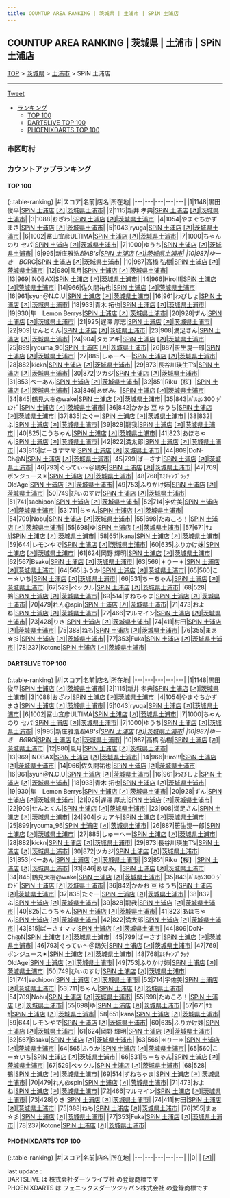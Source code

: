 ```yaml
---
title: COUNTUP AREA RANKING | 茨城県 | 土浦市 | SPiN 土浦店
---
```

## COUNTUP AREA RANKING | 茨城県 | 土浦市 | SPiN 土浦店

[TOP](/darts/rank/) > [茨城県](/darts/rank/茨城県/) > [土浦市](/darts/rank/茨城県/土浦市/) > SPiN 土浦店

___

<a href="https://twitter.com/share?ref_src=twsrc%5Etfw" data-text="COUNTUP AREA RANKING | 茨城県土浦市SPiN 土浦店" class="twitter-share-button" data-hashtags="DARTSLIVE,PHOENIXDARTS,darts,ダーツ" data-show-count="false">Tweet</a>

* [ランキング](#カウントアップランキング)
    * [TOP 100](#top-100)
    * [DARTSLIVE TOP 100](#dartslive-top-100)
    * [PHOENIXDARTS TOP 100](#phoenixdarts-top-100)

### 市区町村

<ul>

</ul>

### カウントアップランキング

#### TOP 100



{:.table-ranking}
|#|スコア|名前|店名|所在地|
|---|---|---|---|---|
|1|1148|<span class="rank-name-dl">黒田 俊平</span>|<a href="/darts/rank/shops/e3882be09e0e01fb0d9b047a20a7ba1e.html">SPiN 土浦店</a> <a href="https://search.dartslive.com/jp/shop/e3882be09e0e01fb0d9b047a20a7ba1e">[↗]</a>|<a href="/darts/rank/茨城県/土浦市">茨城県土浦市</a>|
|2|1115|<span class="rank-name-dl">新井 孝典</span>|<a href="/darts/rank/shops/e3882be09e0e01fb0d9b047a20a7ba1e.html">SPiN 土浦店</a> <a href="https://search.dartslive.com/jp/shop/e3882be09e0e01fb0d9b047a20a7ba1e">[↗]</a>|<a href="/darts/rank/茨城県/土浦市">茨城県土浦市</a>|
|3|1088|<span class="rank-name-dl">おざわ</span>|<a href="/darts/rank/shops/e3882be09e0e01fb0d9b047a20a7ba1e.html">SPiN 土浦店</a> <a href="https://search.dartslive.com/jp/shop/e3882be09e0e01fb0d9b047a20a7ba1e">[↗]</a>|<a href="/darts/rank/茨城県/土浦市">茨城県土浦市</a>|
|4|1054|<span class="rank-name-dl">やまぐちかずまさ</span>|<a href="/darts/rank/shops/e3882be09e0e01fb0d9b047a20a7ba1e.html">SPiN 土浦店</a> <a href="https://search.dartslive.com/jp/shop/e3882be09e0e01fb0d9b047a20a7ba1e">[↗]</a>|<a href="/darts/rank/茨城県/土浦市">茨城県土浦市</a>|
|5|1043|<span class="rank-name-dl">ryuga</span>|<a href="/darts/rank/shops/e3882be09e0e01fb0d9b047a20a7ba1e.html">SPiN 土浦店</a> <a href="https://search.dartslive.com/jp/shop/e3882be09e0e01fb0d9b047a20a7ba1e">[↗]</a>|<a href="/darts/rank/茨城県/土浦市">茨城県土浦市</a>|
|6|1002|<span class="rank-name-dl">冨山宜彦ULTIMA</span>|<a href="/darts/rank/shops/e3882be09e0e01fb0d9b047a20a7ba1e.html">SPiN 土浦店</a> <a href="https://search.dartslive.com/jp/shop/e3882be09e0e01fb0d9b047a20a7ba1e">[↗]</a>|<a href="/darts/rank/茨城県/土浦市">茨城県土浦市</a>|
|7|1000|<span class="rank-name-dl">ちゃんのり セパ</span>|<a href="/darts/rank/shops/e3882be09e0e01fb0d9b047a20a7ba1e.html">SPiN 土浦店</a> <a href="https://search.dartslive.com/jp/shop/e3882be09e0e01fb0d9b047a20a7ba1e">[↗]</a>|<a href="/darts/rank/茨城県/土浦市">茨城県土浦市</a>|
|7|1000|<span class="rank-name-dl">ゆうち</span>|<a href="/darts/rank/shops/e3882be09e0e01fb0d9b047a20a7ba1e.html">SPiN 土浦店</a> <a href="https://search.dartslive.com/jp/shop/e3882be09e0e01fb0d9b047a20a7ba1e">[↗]</a>|<a href="/darts/rank/茨城県/土浦市">茨城県土浦市</a>|
|9|995|<span class="rank-name-dl">新庄雅浩*超AB&#x27;s</span>|<a href="/darts/rank/shops/e3882be09e0e01fb0d9b047a20a7ba1e.html">SPiN 土浦店</a> <a href="https://search.dartslive.com/jp/shop/e3882be09e0e01fb0d9b047a20a7ba1e">[↗]</a>|<a href="/darts/rank/茨城県/土浦市">茨城県土浦市</a>|
|10|987|<span class="rank-name-dl">ゆーき　BG*RG</span>|<a href="/darts/rank/shops/e3882be09e0e01fb0d9b047a20a7ba1e.html">SPiN 土浦店</a> <a href="https://search.dartslive.com/jp/shop/e3882be09e0e01fb0d9b047a20a7ba1e">[↗]</a>|<a href="/darts/rank/茨城県/土浦市">茨城県土浦市</a>|
|10|987|<span class="rank-name-dl">高橋 弘樹</span>|<a href="/darts/rank/shops/e3882be09e0e01fb0d9b047a20a7ba1e.html">SPiN 土浦店</a> <a href="https://search.dartslive.com/jp/shop/e3882be09e0e01fb0d9b047a20a7ba1e">[↗]</a>|<a href="/darts/rank/茨城県/土浦市">茨城県土浦市</a>|
|12|980|<span class="rank-name-dl">風月</span>|<a href="/darts/rank/shops/e3882be09e0e01fb0d9b047a20a7ba1e.html">SPiN 土浦店</a> <a href="https://search.dartslive.com/jp/shop/e3882be09e0e01fb0d9b047a20a7ba1e">[↗]</a>|<a href="/darts/rank/茨城県/土浦市">茨城県土浦市</a>|
|13|969|<span class="rank-name-dl">INOBAX</span>|<a href="/darts/rank/shops/e3882be09e0e01fb0d9b047a20a7ba1e.html">SPiN 土浦店</a> <a href="https://search.dartslive.com/jp/shop/e3882be09e0e01fb0d9b047a20a7ba1e">[↗]</a>|<a href="/darts/rank/茨城県/土浦市">茨城県土浦市</a>|
|14|966|<span class="rank-name-dl">Hiro!!!</span>|<a href="/darts/rank/shops/e3882be09e0e01fb0d9b047a20a7ba1e.html">SPiN 土浦店</a> <a href="https://search.dartslive.com/jp/shop/e3882be09e0e01fb0d9b047a20a7ba1e">[↗]</a>|<a href="/darts/rank/茨城県/土浦市">茨城県土浦市</a>|
|14|966|<span class="rank-name-dl">佐久間祐也</span>|<a href="/darts/rank/shops/e3882be09e0e01fb0d9b047a20a7ba1e.html">SPiN 土浦店</a> <a href="https://search.dartslive.com/jp/shop/e3882be09e0e01fb0d9b047a20a7ba1e">[↗]</a>|<a href="/darts/rank/茨城県/土浦市">茨城県土浦市</a>|
|16|961|<span class="rank-name-dl">syun＠N.C.U</span>|<a href="/darts/rank/shops/e3882be09e0e01fb0d9b047a20a7ba1e.html">SPiN 土浦店</a> <a href="https://search.dartslive.com/jp/shop/e3882be09e0e01fb0d9b047a20a7ba1e">[↗]</a>|<a href="/darts/rank/茨城県/土浦市">茨城県土浦市</a>|
|16|961|<span class="rank-name-dl">わびしょ</span>|<a href="/darts/rank/shops/e3882be09e0e01fb0d9b047a20a7ba1e.html">SPiN 土浦店</a> <a href="https://search.dartslive.com/jp/shop/e3882be09e0e01fb0d9b047a20a7ba1e">[↗]</a>|<a href="/darts/rank/茨城県/土浦市">茨城県土浦市</a>|
|18|933|<span class="rank-name-dl">青木 拓也</span>|<a href="/darts/rank/shops/e3882be09e0e01fb0d9b047a20a7ba1e.html">SPiN 土浦店</a> <a href="https://search.dartslive.com/jp/shop/e3882be09e0e01fb0d9b047a20a7ba1e">[↗]</a>|<a href="/darts/rank/茨城県/土浦市">茨城県土浦市</a>|
|19|930|<span class="rank-name-dl">隼　Lemon Berrys</span>|<a href="/darts/rank/shops/e3882be09e0e01fb0d9b047a20a7ba1e.html">SPiN 土浦店</a> <a href="https://search.dartslive.com/jp/shop/e3882be09e0e01fb0d9b047a20a7ba1e">[↗]</a>|<a href="/darts/rank/茨城県/土浦市">茨城県土浦市</a>|
|20|928|<span class="rank-name-dl">ずん</span>|<a href="/darts/rank/shops/e3882be09e0e01fb0d9b047a20a7ba1e.html">SPiN 土浦店</a> <a href="https://search.dartslive.com/jp/shop/e3882be09e0e01fb0d9b047a20a7ba1e">[↗]</a>|<a href="/darts/rank/茨城県/土浦市">茨城県土浦市</a>|
|21|925|<span class="rank-name-dl">遅澤 厚志</span>|<a href="/darts/rank/shops/e3882be09e0e01fb0d9b047a20a7ba1e.html">SPiN 土浦店</a> <a href="https://search.dartslive.com/jp/shop/e3882be09e0e01fb0d9b047a20a7ba1e">[↗]</a>|<a href="/darts/rank/茨城県/土浦市">茨城県土浦市</a>|
|22|909|<span class="rank-name-dl">せんとくん</span>|<a href="/darts/rank/shops/e3882be09e0e01fb0d9b047a20a7ba1e.html">SPiN 土浦店</a> <a href="https://search.dartslive.com/jp/shop/e3882be09e0e01fb0d9b047a20a7ba1e">[↗]</a>|<a href="/darts/rank/茨城県/土浦市">茨城県土浦市</a>|
|23|908|<span class="rank-name-dl">満足さん</span>|<a href="/darts/rank/shops/e3882be09e0e01fb0d9b047a20a7ba1e.html">SPiN 土浦店</a> <a href="https://search.dartslive.com/jp/shop/e3882be09e0e01fb0d9b047a20a7ba1e">[↗]</a>|<a href="/darts/rank/茨城県/土浦市">茨城県土浦市</a>|
|24|904|<span class="rank-name-dl">タカアキ</span>|<a href="/darts/rank/shops/e3882be09e0e01fb0d9b047a20a7ba1e.html">SPiN 土浦店</a> <a href="https://search.dartslive.com/jp/shop/e3882be09e0e01fb0d9b047a20a7ba1e">[↗]</a>|<a href="/darts/rank/茨城県/土浦市">茨城県土浦市</a>|
|25|899|<span class="rank-name-dl">ryouma_96</span>|<a href="/darts/rank/shops/e3882be09e0e01fb0d9b047a20a7ba1e.html">SPiN 土浦店</a> <a href="https://search.dartslive.com/jp/shop/e3882be09e0e01fb0d9b047a20a7ba1e">[↗]</a>|<a href="/darts/rank/茨城県/土浦市">茨城県土浦市</a>|
|26|887|<span class="rank-name-dl">笹生滉一郎</span>|<a href="/darts/rank/shops/e3882be09e0e01fb0d9b047a20a7ba1e.html">SPiN 土浦店</a> <a href="https://search.dartslive.com/jp/shop/e3882be09e0e01fb0d9b047a20a7ba1e">[↗]</a>|<a href="/darts/rank/茨城県/土浦市">茨城県土浦市</a>|
|27|885|<span class="rank-name-dl">しゅーへー</span>|<a href="/darts/rank/shops/e3882be09e0e01fb0d9b047a20a7ba1e.html">SPiN 土浦店</a> <a href="https://search.dartslive.com/jp/shop/e3882be09e0e01fb0d9b047a20a7ba1e">[↗]</a>|<a href="/darts/rank/茨城県/土浦市">茨城県土浦市</a>|
|28|882|<span class="rank-name-dl">kickn</span>|<a href="/darts/rank/shops/e3882be09e0e01fb0d9b047a20a7ba1e.html">SPiN 土浦店</a> <a href="https://search.dartslive.com/jp/shop/e3882be09e0e01fb0d9b047a20a7ba1e">[↗]</a>|<a href="/darts/rank/茨城県/土浦市">茨城県土浦市</a>|
|29|873|<span class="rank-name-dl">長谷川瑛生T’s</span>|<a href="/darts/rank/shops/e3882be09e0e01fb0d9b047a20a7ba1e.html">SPiN 土浦店</a> <a href="https://search.dartslive.com/jp/shop/e3882be09e0e01fb0d9b047a20a7ba1e">[↗]</a>|<a href="/darts/rank/茨城県/土浦市">茨城県土浦市</a>|
|30|872|<span class="rank-name-dl">ツカジ</span>|<a href="/darts/rank/shops/e3882be09e0e01fb0d9b047a20a7ba1e.html">SPiN 土浦店</a> <a href="https://search.dartslive.com/jp/shop/e3882be09e0e01fb0d9b047a20a7ba1e">[↗]</a>|<a href="/darts/rank/茨城県/土浦市">茨城県土浦市</a>|
|31|853|<span class="rank-name-dl">べーあん</span>|<a href="/darts/rank/shops/e3882be09e0e01fb0d9b047a20a7ba1e.html">SPiN 土浦店</a> <a href="https://search.dartslive.com/jp/shop/e3882be09e0e01fb0d9b047a20a7ba1e">[↗]</a>|<a href="/darts/rank/茨城県/土浦市">茨城県土浦市</a>|
|32|851|<span class="rank-name-dl">Riku【桜】</span>|<a href="/darts/rank/shops/e3882be09e0e01fb0d9b047a20a7ba1e.html">SPiN 土浦店</a> <a href="https://search.dartslive.com/jp/shop/e3882be09e0e01fb0d9b047a20a7ba1e">[↗]</a>|<a href="/darts/rank/茨城県/土浦市">茨城県土浦市</a>|
|33|846|<span class="rank-name-dl">あぜみ。</span>|<a href="/darts/rank/shops/e3882be09e0e01fb0d9b047a20a7ba1e.html">SPiN 土浦店</a> <a href="https://search.dartslive.com/jp/shop/e3882be09e0e01fb0d9b047a20a7ba1e">[↗]</a>|<a href="/darts/rank/茨城県/土浦市">茨城県土浦市</a>|
|34|845|<span class="rank-name-dl">鶴見大樹@wake</span>|<a href="/darts/rank/shops/e3882be09e0e01fb0d9b047a20a7ba1e.html">SPiN 土浦店</a> <a href="https://search.dartslive.com/jp/shop/e3882be09e0e01fb0d9b047a20a7ba1e">[↗]</a>|<a href="/darts/rank/茨城県/土浦市">茨城県土浦市</a>|
|35|843|<span class="rank-name-dl">ﾊﾞﾙｶﾝ300 ｼﾞｴﾝﾄﾞ</span>|<a href="/darts/rank/shops/e3882be09e0e01fb0d9b047a20a7ba1e.html">SPiN 土浦店</a> <a href="https://search.dartslive.com/jp/shop/e3882be09e0e01fb0d9b047a20a7ba1e">[↗]</a>|<a href="/darts/rank/茨城県/土浦市">茨城県土浦市</a>|
|36|842|<span class="rank-name-dl">かかお 豆 ゆうち</span>|<a href="/darts/rank/shops/e3882be09e0e01fb0d9b047a20a7ba1e.html">SPiN 土浦店</a> <a href="https://search.dartslive.com/jp/shop/e3882be09e0e01fb0d9b047a20a7ba1e">[↗]</a>|<a href="/darts/rank/茨城県/土浦市">茨城県土浦市</a>|
|37|835|<span class="rank-name-dl">たぐー</span>|<a href="/darts/rank/shops/e3882be09e0e01fb0d9b047a20a7ba1e.html">SPiN 土浦店</a> <a href="https://search.dartslive.com/jp/shop/e3882be09e0e01fb0d9b047a20a7ba1e">[↗]</a>|<a href="/darts/rank/茨城県/土浦市">茨城県土浦市</a>|
|38|832|<span class="rank-name-dl">ふ</span>|<a href="/darts/rank/shops/e3882be09e0e01fb0d9b047a20a7ba1e.html">SPiN 土浦店</a> <a href="https://search.dartslive.com/jp/shop/e3882be09e0e01fb0d9b047a20a7ba1e">[↗]</a>|<a href="/darts/rank/茨城県/土浦市">茨城県土浦市</a>|
|39|828|<span class="rank-name-dl">龍我</span>|<a href="/darts/rank/shops/e3882be09e0e01fb0d9b047a20a7ba1e.html">SPiN 土浦店</a> <a href="https://search.dartslive.com/jp/shop/e3882be09e0e01fb0d9b047a20a7ba1e">[↗]</a>|<a href="/darts/rank/茨城県/土浦市">茨城県土浦市</a>|
|40|825|<span class="rank-name-dl">こうちゃん</span>|<a href="/darts/rank/shops/e3882be09e0e01fb0d9b047a20a7ba1e.html">SPiN 土浦店</a> <a href="https://search.dartslive.com/jp/shop/e3882be09e0e01fb0d9b047a20a7ba1e">[↗]</a>|<a href="/darts/rank/茨城県/土浦市">茨城県土浦市</a>|
|41|823|<span class="rank-name-dl">あほちゃん</span>|<a href="/darts/rank/shops/e3882be09e0e01fb0d9b047a20a7ba1e.html">SPiN 土浦店</a> <a href="https://search.dartslive.com/jp/shop/e3882be09e0e01fb0d9b047a20a7ba1e">[↗]</a>|<a href="/darts/rank/茨城県/土浦市">茨城県土浦市</a>|
|42|822|<span class="rank-name-dl">満太郎</span>|<a href="/darts/rank/shops/e3882be09e0e01fb0d9b047a20a7ba1e.html">SPiN 土浦店</a> <a href="https://search.dartslive.com/jp/shop/e3882be09e0e01fb0d9b047a20a7ba1e">[↗]</a>|<a href="/darts/rank/茨城県/土浦市">茨城県土浦市</a>|
|43|815|<span class="rank-name-dl">ばーさすママ</span>|<a href="/darts/rank/shops/e3882be09e0e01fb0d9b047a20a7ba1e.html">SPiN 土浦店</a> <a href="https://search.dartslive.com/jp/shop/e3882be09e0e01fb0d9b047a20a7ba1e">[↗]</a>|<a href="/darts/rank/茨城県/土浦市">茨城県土浦市</a>|
|44|809|<span class="rank-name-dl">DoN-Ch@N</span>|<a href="/darts/rank/shops/e3882be09e0e01fb0d9b047a20a7ba1e.html">SPiN 土浦店</a> <a href="https://search.dartslive.com/jp/shop/e3882be09e0e01fb0d9b047a20a7ba1e">[↗]</a>|<a href="/darts/rank/茨城県/土浦市">茨城県土浦市</a>|
|45|799|<span class="rank-name-dl">ばーさす</span>|<a href="/darts/rank/shops/e3882be09e0e01fb0d9b047a20a7ba1e.html">SPiN 土浦店</a> <a href="https://search.dartslive.com/jp/shop/e3882be09e0e01fb0d9b047a20a7ba1e">[↗]</a>|<a href="/darts/rank/茨城県/土浦市">茨城県土浦市</a>|
|46|793|<span class="rank-name-dl">ぐってぃ～＠鴎矢</span>|<a href="/darts/rank/shops/e3882be09e0e01fb0d9b047a20a7ba1e.html">SPiN 土浦店</a> <a href="https://search.dartslive.com/jp/shop/e3882be09e0e01fb0d9b047a20a7ba1e">[↗]</a>|<a href="/darts/rank/茨城県/土浦市">茨城県土浦市</a>|
|47|769|<span class="rank-name-dl">ポンジュース✴︎</span>|<a href="/darts/rank/shops/e3882be09e0e01fb0d9b047a20a7ba1e.html">SPiN 土浦店</a> <a href="https://search.dartslive.com/jp/shop/e3882be09e0e01fb0d9b047a20a7ba1e">[↗]</a>|<a href="/darts/rank/茨城県/土浦市">茨城県土浦市</a>|
|48|768|<span class="rank-name-dl">ｴﾐﾁｬﾝﾌﾞﾗｯｸOldAge</span>|<a href="/darts/rank/shops/e3882be09e0e01fb0d9b047a20a7ba1e.html">SPiN 土浦店</a> <a href="https://search.dartslive.com/jp/shop/e3882be09e0e01fb0d9b047a20a7ba1e">[↗]</a>|<a href="/darts/rank/茨城県/土浦市">茨城県土浦市</a>|
|49|753|<span class="rank-name-dl">ふりかけ姉</span>|<a href="/darts/rank/shops/e3882be09e0e01fb0d9b047a20a7ba1e.html">SPiN 土浦店</a> <a href="https://search.dartslive.com/jp/shop/e3882be09e0e01fb0d9b047a20a7ba1e">[↗]</a>|<a href="/darts/rank/茨城県/土浦市">茨城県土浦市</a>|
|50|749|<span class="rank-name-dl">ぴぃのすけ</span>|<a href="/darts/rank/shops/e3882be09e0e01fb0d9b047a20a7ba1e.html">SPiN 土浦店</a> <a href="https://search.dartslive.com/jp/shop/e3882be09e0e01fb0d9b047a20a7ba1e">[↗]</a>|<a href="/darts/rank/茨城県/土浦市">茨城県土浦市</a>|
|51|741|<span class="rank-name-dl">sachipon</span>|<a href="/darts/rank/shops/e3882be09e0e01fb0d9b047a20a7ba1e.html">SPiN 土浦店</a> <a href="https://search.dartslive.com/jp/shop/e3882be09e0e01fb0d9b047a20a7ba1e">[↗]</a>|<a href="/darts/rank/茨城県/土浦市">茨城県土浦市</a>|
|52|714|<span class="rank-name-dl">宇佐美</span>|<a href="/darts/rank/shops/e3882be09e0e01fb0d9b047a20a7ba1e.html">SPiN 土浦店</a> <a href="https://search.dartslive.com/jp/shop/e3882be09e0e01fb0d9b047a20a7ba1e">[↗]</a>|<a href="/darts/rank/茨城県/土浦市">茨城県土浦市</a>|
|53|711|<span class="rank-name-dl">ちゃん</span>|<a href="/darts/rank/shops/e3882be09e0e01fb0d9b047a20a7ba1e.html">SPiN 土浦店</a> <a href="https://search.dartslive.com/jp/shop/e3882be09e0e01fb0d9b047a20a7ba1e">[↗]</a>|<a href="/darts/rank/茨城県/土浦市">茨城県土浦市</a>|
|54|709|<span class="rank-name-dl">Nobu</span>|<a href="/darts/rank/shops/e3882be09e0e01fb0d9b047a20a7ba1e.html">SPiN 土浦店</a> <a href="https://search.dartslive.com/jp/shop/e3882be09e0e01fb0d9b047a20a7ba1e">[↗]</a>|<a href="/darts/rank/茨城県/土浦市">茨城県土浦市</a>|
|55|698|<span class="rank-name-dl">たぬころ！</span>|<a href="/darts/rank/shops/e3882be09e0e01fb0d9b047a20a7ba1e.html">SPiN 土浦店</a> <a href="https://search.dartslive.com/jp/shop/e3882be09e0e01fb0d9b047a20a7ba1e">[↗]</a>|<a href="/darts/rank/茨城県/土浦市">茨城県土浦市</a>|
|55|698|<span class="rank-name-dl">ゆ</span>|<a href="/darts/rank/shops/e3882be09e0e01fb0d9b047a20a7ba1e.html">SPiN 土浦店</a> <a href="https://search.dartslive.com/jp/shop/e3882be09e0e01fb0d9b047a20a7ba1e">[↗]</a>|<a href="/darts/rank/茨城県/土浦市">茨城県土浦市</a>|
|57|671|<span class="rank-name-dl">ｻﾕｶ</span>|<a href="/darts/rank/shops/e3882be09e0e01fb0d9b047a20a7ba1e.html">SPiN 土浦店</a> <a href="https://search.dartslive.com/jp/shop/e3882be09e0e01fb0d9b047a20a7ba1e">[↗]</a>|<a href="/darts/rank/茨城県/土浦市">茨城県土浦市</a>|
|58|651|<span class="rank-name-dl">kana</span>|<a href="/darts/rank/shops/e3882be09e0e01fb0d9b047a20a7ba1e.html">SPiN 土浦店</a> <a href="https://search.dartslive.com/jp/shop/e3882be09e0e01fb0d9b047a20a7ba1e">[↗]</a>|<a href="/darts/rank/茨城県/土浦市">茨城県土浦市</a>|
|59|644|<span class="rank-name-dl">レモンやで</span>|<a href="/darts/rank/shops/e3882be09e0e01fb0d9b047a20a7ba1e.html">SPiN 土浦店</a> <a href="https://search.dartslive.com/jp/shop/e3882be09e0e01fb0d9b047a20a7ba1e">[↗]</a>|<a href="/darts/rank/茨城県/土浦市">茨城県土浦市</a>|
|60|635|<span class="rank-name-dl">ふりかけ妹</span>|<a href="/darts/rank/shops/e3882be09e0e01fb0d9b047a20a7ba1e.html">SPiN 土浦店</a> <a href="https://search.dartslive.com/jp/shop/e3882be09e0e01fb0d9b047a20a7ba1e">[↗]</a>|<a href="/darts/rank/茨城県/土浦市">茨城県土浦市</a>|
|61|624|<span class="rank-name-dl">岡野 輝明</span>|<a href="/darts/rank/shops/e3882be09e0e01fb0d9b047a20a7ba1e.html">SPiN 土浦店</a> <a href="https://search.dartslive.com/jp/shop/e3882be09e0e01fb0d9b047a20a7ba1e">[↗]</a>|<a href="/darts/rank/茨城県/土浦市">茨城県土浦市</a>|
|62|567|<span class="rank-name-dl">Bsaku</span>|<a href="/darts/rank/shops/e3882be09e0e01fb0d9b047a20a7ba1e.html">SPiN 土浦店</a> <a href="https://search.dartslive.com/jp/shop/e3882be09e0e01fb0d9b047a20a7ba1e">[↗]</a>|<a href="/darts/rank/茨城県/土浦市">茨城県土浦市</a>|
|63|566|<span class="rank-name-dl">＊りー＊</span>|<a href="/darts/rank/shops/e3882be09e0e01fb0d9b047a20a7ba1e.html">SPiN 土浦店</a> <a href="https://search.dartslive.com/jp/shop/e3882be09e0e01fb0d9b047a20a7ba1e">[↗]</a>|<a href="/darts/rank/茨城県/土浦市">茨城県土浦市</a>|
|64|565|<span class="rank-name-dl">ふうか</span>|<a href="/darts/rank/shops/e3882be09e0e01fb0d9b047a20a7ba1e.html">SPiN 土浦店</a> <a href="https://search.dartslive.com/jp/shop/e3882be09e0e01fb0d9b047a20a7ba1e">[↗]</a>|<a href="/darts/rank/茨城県/土浦市">茨城県土浦市</a>|
|65|560|<span class="rank-name-dl">こー☆いち</span>|<a href="/darts/rank/shops/e3882be09e0e01fb0d9b047a20a7ba1e.html">SPiN 土浦店</a> <a href="https://search.dartslive.com/jp/shop/e3882be09e0e01fb0d9b047a20a7ba1e">[↗]</a>|<a href="/darts/rank/茨城県/土浦市">茨城県土浦市</a>|
|66|531|<span class="rank-name-dl">ちーちゃん</span>|<a href="/darts/rank/shops/e3882be09e0e01fb0d9b047a20a7ba1e.html">SPiN 土浦店</a> <a href="https://search.dartslive.com/jp/shop/e3882be09e0e01fb0d9b047a20a7ba1e">[↗]</a>|<a href="/darts/rank/茨城県/土浦市">茨城県土浦市</a>|
|67|529|<span class="rank-name-dl">ペックル</span>|<a href="/darts/rank/shops/e3882be09e0e01fb0d9b047a20a7ba1e.html">SPiN 土浦店</a> <a href="https://search.dartslive.com/jp/shop/e3882be09e0e01fb0d9b047a20a7ba1e">[↗]</a>|<a href="/darts/rank/茨城県/土浦市">茨城県土浦市</a>|
|68|528|<span class="rank-name-dl">鵺</span>|<a href="/darts/rank/shops/e3882be09e0e01fb0d9b047a20a7ba1e.html">SPiN 土浦店</a> <a href="https://search.dartslive.com/jp/shop/e3882be09e0e01fb0d9b047a20a7ba1e">[↗]</a>|<a href="/darts/rank/茨城県/土浦市">茨城県土浦市</a>|
|69|514|<span class="rank-name-dl">ずねちゃま</span>|<a href="/darts/rank/shops/e3882be09e0e01fb0d9b047a20a7ba1e.html">SPiN 土浦店</a> <a href="https://search.dartslive.com/jp/shop/e3882be09e0e01fb0d9b047a20a7ba1e">[↗]</a>|<a href="/darts/rank/茨城県/土浦市">茨城県土浦市</a>|
|70|479|<span class="rank-name-dl">れん@spin</span>|<a href="/darts/rank/shops/e3882be09e0e01fb0d9b047a20a7ba1e.html">SPiN 土浦店</a> <a href="https://search.dartslive.com/jp/shop/e3882be09e0e01fb0d9b047a20a7ba1e">[↗]</a>|<a href="/darts/rank/茨城県/土浦市">茨城県土浦市</a>|
|71|473|<span class="rank-name-dl">およね</span>|<a href="/darts/rank/shops/e3882be09e0e01fb0d9b047a20a7ba1e.html">SPiN 土浦店</a> <a href="https://search.dartslive.com/jp/shop/e3882be09e0e01fb0d9b047a20a7ba1e">[↗]</a>|<a href="/darts/rank/茨城県/土浦市">茨城県土浦市</a>|
|72|466|<span class="rank-name-dl">マルマイン</span>|<a href="/darts/rank/shops/e3882be09e0e01fb0d9b047a20a7ba1e.html">SPiN 土浦店</a> <a href="https://search.dartslive.com/jp/shop/e3882be09e0e01fb0d9b047a20a7ba1e">[↗]</a>|<a href="/darts/rank/茨城県/土浦市">茨城県土浦市</a>|
|73|428|<span class="rank-name-dl">りき</span>|<a href="/darts/rank/shops/e3882be09e0e01fb0d9b047a20a7ba1e.html">SPiN 土浦店</a> <a href="https://search.dartslive.com/jp/shop/e3882be09e0e01fb0d9b047a20a7ba1e">[↗]</a>|<a href="/darts/rank/茨城県/土浦市">茨城県土浦市</a>|
|74|411|<span class="rank-name-dl">村田</span>|<a href="/darts/rank/shops/e3882be09e0e01fb0d9b047a20a7ba1e.html">SPiN 土浦店</a> <a href="https://search.dartslive.com/jp/shop/e3882be09e0e01fb0d9b047a20a7ba1e">[↗]</a>|<a href="/darts/rank/茨城県/土浦市">茨城県土浦市</a>|
|75|388|<span class="rank-name-dl">ねも</span>|<a href="/darts/rank/shops/e3882be09e0e01fb0d9b047a20a7ba1e.html">SPiN 土浦店</a> <a href="https://search.dartslive.com/jp/shop/e3882be09e0e01fb0d9b047a20a7ba1e">[↗]</a>|<a href="/darts/rank/茨城県/土浦市">茨城県土浦市</a>|
|76|355|<span class="rank-name-dl">まぁ☆彡</span>|<a href="/darts/rank/shops/e3882be09e0e01fb0d9b047a20a7ba1e.html">SPiN 土浦店</a> <a href="https://search.dartslive.com/jp/shop/e3882be09e0e01fb0d9b047a20a7ba1e">[↗]</a>|<a href="/darts/rank/茨城県/土浦市">茨城県土浦市</a>|
|77|353|<span class="rank-name-dl">Fuka</span>|<a href="/darts/rank/shops/e3882be09e0e01fb0d9b047a20a7ba1e.html">SPiN 土浦店</a> <a href="https://search.dartslive.com/jp/shop/e3882be09e0e01fb0d9b047a20a7ba1e">[↗]</a>|<a href="/darts/rank/茨城県/土浦市">茨城県土浦市</a>|
|78|237|<span class="rank-name-dl">Kotone</span>|<a href="/darts/rank/shops/e3882be09e0e01fb0d9b047a20a7ba1e.html">SPiN 土浦店</a> <a href="https://search.dartslive.com/jp/shop/e3882be09e0e01fb0d9b047a20a7ba1e">[↗]</a>|<a href="/darts/rank/茨城県/土浦市">茨城県土浦市</a>|


#### DARTSLIVE TOP 100



{:.table-ranking}
|#|スコア|名前|店名|所在地|
|---|---|---|---|---|
|1|1148|<span class="rank-name-dl">黒田 俊平</span>|<a href="/darts/rank/shops/e3882be09e0e01fb0d9b047a20a7ba1e.html">SPiN 土浦店</a> <a href="https://search.dartslive.com/jp/shop/e3882be09e0e01fb0d9b047a20a7ba1e">[↗]</a>|<a href="/darts/rank/茨城県/土浦市">茨城県土浦市</a>|
|2|1115|<span class="rank-name-dl">新井 孝典</span>|<a href="/darts/rank/shops/e3882be09e0e01fb0d9b047a20a7ba1e.html">SPiN 土浦店</a> <a href="https://search.dartslive.com/jp/shop/e3882be09e0e01fb0d9b047a20a7ba1e">[↗]</a>|<a href="/darts/rank/茨城県/土浦市">茨城県土浦市</a>|
|3|1088|<span class="rank-name-dl">おざわ</span>|<a href="/darts/rank/shops/e3882be09e0e01fb0d9b047a20a7ba1e.html">SPiN 土浦店</a> <a href="https://search.dartslive.com/jp/shop/e3882be09e0e01fb0d9b047a20a7ba1e">[↗]</a>|<a href="/darts/rank/茨城県/土浦市">茨城県土浦市</a>|
|4|1054|<span class="rank-name-dl">やまぐちかずまさ</span>|<a href="/darts/rank/shops/e3882be09e0e01fb0d9b047a20a7ba1e.html">SPiN 土浦店</a> <a href="https://search.dartslive.com/jp/shop/e3882be09e0e01fb0d9b047a20a7ba1e">[↗]</a>|<a href="/darts/rank/茨城県/土浦市">茨城県土浦市</a>|
|5|1043|<span class="rank-name-dl">ryuga</span>|<a href="/darts/rank/shops/e3882be09e0e01fb0d9b047a20a7ba1e.html">SPiN 土浦店</a> <a href="https://search.dartslive.com/jp/shop/e3882be09e0e01fb0d9b047a20a7ba1e">[↗]</a>|<a href="/darts/rank/茨城県/土浦市">茨城県土浦市</a>|
|6|1002|<span class="rank-name-dl">冨山宜彦ULTIMA</span>|<a href="/darts/rank/shops/e3882be09e0e01fb0d9b047a20a7ba1e.html">SPiN 土浦店</a> <a href="https://search.dartslive.com/jp/shop/e3882be09e0e01fb0d9b047a20a7ba1e">[↗]</a>|<a href="/darts/rank/茨城県/土浦市">茨城県土浦市</a>|
|7|1000|<span class="rank-name-dl">ちゃんのり セパ</span>|<a href="/darts/rank/shops/e3882be09e0e01fb0d9b047a20a7ba1e.html">SPiN 土浦店</a> <a href="https://search.dartslive.com/jp/shop/e3882be09e0e01fb0d9b047a20a7ba1e">[↗]</a>|<a href="/darts/rank/茨城県/土浦市">茨城県土浦市</a>|
|7|1000|<span class="rank-name-dl">ゆうち</span>|<a href="/darts/rank/shops/e3882be09e0e01fb0d9b047a20a7ba1e.html">SPiN 土浦店</a> <a href="https://search.dartslive.com/jp/shop/e3882be09e0e01fb0d9b047a20a7ba1e">[↗]</a>|<a href="/darts/rank/茨城県/土浦市">茨城県土浦市</a>|
|9|995|<span class="rank-name-dl">新庄雅浩*超AB&#x27;s</span>|<a href="/darts/rank/shops/e3882be09e0e01fb0d9b047a20a7ba1e.html">SPiN 土浦店</a> <a href="https://search.dartslive.com/jp/shop/e3882be09e0e01fb0d9b047a20a7ba1e">[↗]</a>|<a href="/darts/rank/茨城県/土浦市">茨城県土浦市</a>|
|10|987|<span class="rank-name-dl">ゆーき　BG*RG</span>|<a href="/darts/rank/shops/e3882be09e0e01fb0d9b047a20a7ba1e.html">SPiN 土浦店</a> <a href="https://search.dartslive.com/jp/shop/e3882be09e0e01fb0d9b047a20a7ba1e">[↗]</a>|<a href="/darts/rank/茨城県/土浦市">茨城県土浦市</a>|
|10|987|<span class="rank-name-dl">高橋 弘樹</span>|<a href="/darts/rank/shops/e3882be09e0e01fb0d9b047a20a7ba1e.html">SPiN 土浦店</a> <a href="https://search.dartslive.com/jp/shop/e3882be09e0e01fb0d9b047a20a7ba1e">[↗]</a>|<a href="/darts/rank/茨城県/土浦市">茨城県土浦市</a>|
|12|980|<span class="rank-name-dl">風月</span>|<a href="/darts/rank/shops/e3882be09e0e01fb0d9b047a20a7ba1e.html">SPiN 土浦店</a> <a href="https://search.dartslive.com/jp/shop/e3882be09e0e01fb0d9b047a20a7ba1e">[↗]</a>|<a href="/darts/rank/茨城県/土浦市">茨城県土浦市</a>|
|13|969|<span class="rank-name-dl">INOBAX</span>|<a href="/darts/rank/shops/e3882be09e0e01fb0d9b047a20a7ba1e.html">SPiN 土浦店</a> <a href="https://search.dartslive.com/jp/shop/e3882be09e0e01fb0d9b047a20a7ba1e">[↗]</a>|<a href="/darts/rank/茨城県/土浦市">茨城県土浦市</a>|
|14|966|<span class="rank-name-dl">Hiro!!!</span>|<a href="/darts/rank/shops/e3882be09e0e01fb0d9b047a20a7ba1e.html">SPiN 土浦店</a> <a href="https://search.dartslive.com/jp/shop/e3882be09e0e01fb0d9b047a20a7ba1e">[↗]</a>|<a href="/darts/rank/茨城県/土浦市">茨城県土浦市</a>|
|14|966|<span class="rank-name-dl">佐久間祐也</span>|<a href="/darts/rank/shops/e3882be09e0e01fb0d9b047a20a7ba1e.html">SPiN 土浦店</a> <a href="https://search.dartslive.com/jp/shop/e3882be09e0e01fb0d9b047a20a7ba1e">[↗]</a>|<a href="/darts/rank/茨城県/土浦市">茨城県土浦市</a>|
|16|961|<span class="rank-name-dl">syun＠N.C.U</span>|<a href="/darts/rank/shops/e3882be09e0e01fb0d9b047a20a7ba1e.html">SPiN 土浦店</a> <a href="https://search.dartslive.com/jp/shop/e3882be09e0e01fb0d9b047a20a7ba1e">[↗]</a>|<a href="/darts/rank/茨城県/土浦市">茨城県土浦市</a>|
|16|961|<span class="rank-name-dl">わびしょ</span>|<a href="/darts/rank/shops/e3882be09e0e01fb0d9b047a20a7ba1e.html">SPiN 土浦店</a> <a href="https://search.dartslive.com/jp/shop/e3882be09e0e01fb0d9b047a20a7ba1e">[↗]</a>|<a href="/darts/rank/茨城県/土浦市">茨城県土浦市</a>|
|18|933|<span class="rank-name-dl">青木 拓也</span>|<a href="/darts/rank/shops/e3882be09e0e01fb0d9b047a20a7ba1e.html">SPiN 土浦店</a> <a href="https://search.dartslive.com/jp/shop/e3882be09e0e01fb0d9b047a20a7ba1e">[↗]</a>|<a href="/darts/rank/茨城県/土浦市">茨城県土浦市</a>|
|19|930|<span class="rank-name-dl">隼　Lemon Berrys</span>|<a href="/darts/rank/shops/e3882be09e0e01fb0d9b047a20a7ba1e.html">SPiN 土浦店</a> <a href="https://search.dartslive.com/jp/shop/e3882be09e0e01fb0d9b047a20a7ba1e">[↗]</a>|<a href="/darts/rank/茨城県/土浦市">茨城県土浦市</a>|
|20|928|<span class="rank-name-dl">ずん</span>|<a href="/darts/rank/shops/e3882be09e0e01fb0d9b047a20a7ba1e.html">SPiN 土浦店</a> <a href="https://search.dartslive.com/jp/shop/e3882be09e0e01fb0d9b047a20a7ba1e">[↗]</a>|<a href="/darts/rank/茨城県/土浦市">茨城県土浦市</a>|
|21|925|<span class="rank-name-dl">遅澤 厚志</span>|<a href="/darts/rank/shops/e3882be09e0e01fb0d9b047a20a7ba1e.html">SPiN 土浦店</a> <a href="https://search.dartslive.com/jp/shop/e3882be09e0e01fb0d9b047a20a7ba1e">[↗]</a>|<a href="/darts/rank/茨城県/土浦市">茨城県土浦市</a>|
|22|909|<span class="rank-name-dl">せんとくん</span>|<a href="/darts/rank/shops/e3882be09e0e01fb0d9b047a20a7ba1e.html">SPiN 土浦店</a> <a href="https://search.dartslive.com/jp/shop/e3882be09e0e01fb0d9b047a20a7ba1e">[↗]</a>|<a href="/darts/rank/茨城県/土浦市">茨城県土浦市</a>|
|23|908|<span class="rank-name-dl">満足さん</span>|<a href="/darts/rank/shops/e3882be09e0e01fb0d9b047a20a7ba1e.html">SPiN 土浦店</a> <a href="https://search.dartslive.com/jp/shop/e3882be09e0e01fb0d9b047a20a7ba1e">[↗]</a>|<a href="/darts/rank/茨城県/土浦市">茨城県土浦市</a>|
|24|904|<span class="rank-name-dl">タカアキ</span>|<a href="/darts/rank/shops/e3882be09e0e01fb0d9b047a20a7ba1e.html">SPiN 土浦店</a> <a href="https://search.dartslive.com/jp/shop/e3882be09e0e01fb0d9b047a20a7ba1e">[↗]</a>|<a href="/darts/rank/茨城県/土浦市">茨城県土浦市</a>|
|25|899|<span class="rank-name-dl">ryouma_96</span>|<a href="/darts/rank/shops/e3882be09e0e01fb0d9b047a20a7ba1e.html">SPiN 土浦店</a> <a href="https://search.dartslive.com/jp/shop/e3882be09e0e01fb0d9b047a20a7ba1e">[↗]</a>|<a href="/darts/rank/茨城県/土浦市">茨城県土浦市</a>|
|26|887|<span class="rank-name-dl">笹生滉一郎</span>|<a href="/darts/rank/shops/e3882be09e0e01fb0d9b047a20a7ba1e.html">SPiN 土浦店</a> <a href="https://search.dartslive.com/jp/shop/e3882be09e0e01fb0d9b047a20a7ba1e">[↗]</a>|<a href="/darts/rank/茨城県/土浦市">茨城県土浦市</a>|
|27|885|<span class="rank-name-dl">しゅーへー</span>|<a href="/darts/rank/shops/e3882be09e0e01fb0d9b047a20a7ba1e.html">SPiN 土浦店</a> <a href="https://search.dartslive.com/jp/shop/e3882be09e0e01fb0d9b047a20a7ba1e">[↗]</a>|<a href="/darts/rank/茨城県/土浦市">茨城県土浦市</a>|
|28|882|<span class="rank-name-dl">kickn</span>|<a href="/darts/rank/shops/e3882be09e0e01fb0d9b047a20a7ba1e.html">SPiN 土浦店</a> <a href="https://search.dartslive.com/jp/shop/e3882be09e0e01fb0d9b047a20a7ba1e">[↗]</a>|<a href="/darts/rank/茨城県/土浦市">茨城県土浦市</a>|
|29|873|<span class="rank-name-dl">長谷川瑛生T’s</span>|<a href="/darts/rank/shops/e3882be09e0e01fb0d9b047a20a7ba1e.html">SPiN 土浦店</a> <a href="https://search.dartslive.com/jp/shop/e3882be09e0e01fb0d9b047a20a7ba1e">[↗]</a>|<a href="/darts/rank/茨城県/土浦市">茨城県土浦市</a>|
|30|872|<span class="rank-name-dl">ツカジ</span>|<a href="/darts/rank/shops/e3882be09e0e01fb0d9b047a20a7ba1e.html">SPiN 土浦店</a> <a href="https://search.dartslive.com/jp/shop/e3882be09e0e01fb0d9b047a20a7ba1e">[↗]</a>|<a href="/darts/rank/茨城県/土浦市">茨城県土浦市</a>|
|31|853|<span class="rank-name-dl">べーあん</span>|<a href="/darts/rank/shops/e3882be09e0e01fb0d9b047a20a7ba1e.html">SPiN 土浦店</a> <a href="https://search.dartslive.com/jp/shop/e3882be09e0e01fb0d9b047a20a7ba1e">[↗]</a>|<a href="/darts/rank/茨城県/土浦市">茨城県土浦市</a>|
|32|851|<span class="rank-name-dl">Riku【桜】</span>|<a href="/darts/rank/shops/e3882be09e0e01fb0d9b047a20a7ba1e.html">SPiN 土浦店</a> <a href="https://search.dartslive.com/jp/shop/e3882be09e0e01fb0d9b047a20a7ba1e">[↗]</a>|<a href="/darts/rank/茨城県/土浦市">茨城県土浦市</a>|
|33|846|<span class="rank-name-dl">あぜみ。</span>|<a href="/darts/rank/shops/e3882be09e0e01fb0d9b047a20a7ba1e.html">SPiN 土浦店</a> <a href="https://search.dartslive.com/jp/shop/e3882be09e0e01fb0d9b047a20a7ba1e">[↗]</a>|<a href="/darts/rank/茨城県/土浦市">茨城県土浦市</a>|
|34|845|<span class="rank-name-dl">鶴見大樹@wake</span>|<a href="/darts/rank/shops/e3882be09e0e01fb0d9b047a20a7ba1e.html">SPiN 土浦店</a> <a href="https://search.dartslive.com/jp/shop/e3882be09e0e01fb0d9b047a20a7ba1e">[↗]</a>|<a href="/darts/rank/茨城県/土浦市">茨城県土浦市</a>|
|35|843|<span class="rank-name-dl">ﾊﾞﾙｶﾝ300 ｼﾞｴﾝﾄﾞ</span>|<a href="/darts/rank/shops/e3882be09e0e01fb0d9b047a20a7ba1e.html">SPiN 土浦店</a> <a href="https://search.dartslive.com/jp/shop/e3882be09e0e01fb0d9b047a20a7ba1e">[↗]</a>|<a href="/darts/rank/茨城県/土浦市">茨城県土浦市</a>|
|36|842|<span class="rank-name-dl">かかお 豆 ゆうち</span>|<a href="/darts/rank/shops/e3882be09e0e01fb0d9b047a20a7ba1e.html">SPiN 土浦店</a> <a href="https://search.dartslive.com/jp/shop/e3882be09e0e01fb0d9b047a20a7ba1e">[↗]</a>|<a href="/darts/rank/茨城県/土浦市">茨城県土浦市</a>|
|37|835|<span class="rank-name-dl">たぐー</span>|<a href="/darts/rank/shops/e3882be09e0e01fb0d9b047a20a7ba1e.html">SPiN 土浦店</a> <a href="https://search.dartslive.com/jp/shop/e3882be09e0e01fb0d9b047a20a7ba1e">[↗]</a>|<a href="/darts/rank/茨城県/土浦市">茨城県土浦市</a>|
|38|832|<span class="rank-name-dl">ふ</span>|<a href="/darts/rank/shops/e3882be09e0e01fb0d9b047a20a7ba1e.html">SPiN 土浦店</a> <a href="https://search.dartslive.com/jp/shop/e3882be09e0e01fb0d9b047a20a7ba1e">[↗]</a>|<a href="/darts/rank/茨城県/土浦市">茨城県土浦市</a>|
|39|828|<span class="rank-name-dl">龍我</span>|<a href="/darts/rank/shops/e3882be09e0e01fb0d9b047a20a7ba1e.html">SPiN 土浦店</a> <a href="https://search.dartslive.com/jp/shop/e3882be09e0e01fb0d9b047a20a7ba1e">[↗]</a>|<a href="/darts/rank/茨城県/土浦市">茨城県土浦市</a>|
|40|825|<span class="rank-name-dl">こうちゃん</span>|<a href="/darts/rank/shops/e3882be09e0e01fb0d9b047a20a7ba1e.html">SPiN 土浦店</a> <a href="https://search.dartslive.com/jp/shop/e3882be09e0e01fb0d9b047a20a7ba1e">[↗]</a>|<a href="/darts/rank/茨城県/土浦市">茨城県土浦市</a>|
|41|823|<span class="rank-name-dl">あほちゃん</span>|<a href="/darts/rank/shops/e3882be09e0e01fb0d9b047a20a7ba1e.html">SPiN 土浦店</a> <a href="https://search.dartslive.com/jp/shop/e3882be09e0e01fb0d9b047a20a7ba1e">[↗]</a>|<a href="/darts/rank/茨城県/土浦市">茨城県土浦市</a>|
|42|822|<span class="rank-name-dl">満太郎</span>|<a href="/darts/rank/shops/e3882be09e0e01fb0d9b047a20a7ba1e.html">SPiN 土浦店</a> <a href="https://search.dartslive.com/jp/shop/e3882be09e0e01fb0d9b047a20a7ba1e">[↗]</a>|<a href="/darts/rank/茨城県/土浦市">茨城県土浦市</a>|
|43|815|<span class="rank-name-dl">ばーさすママ</span>|<a href="/darts/rank/shops/e3882be09e0e01fb0d9b047a20a7ba1e.html">SPiN 土浦店</a> <a href="https://search.dartslive.com/jp/shop/e3882be09e0e01fb0d9b047a20a7ba1e">[↗]</a>|<a href="/darts/rank/茨城県/土浦市">茨城県土浦市</a>|
|44|809|<span class="rank-name-dl">DoN-Ch@N</span>|<a href="/darts/rank/shops/e3882be09e0e01fb0d9b047a20a7ba1e.html">SPiN 土浦店</a> <a href="https://search.dartslive.com/jp/shop/e3882be09e0e01fb0d9b047a20a7ba1e">[↗]</a>|<a href="/darts/rank/茨城県/土浦市">茨城県土浦市</a>|
|45|799|<span class="rank-name-dl">ばーさす</span>|<a href="/darts/rank/shops/e3882be09e0e01fb0d9b047a20a7ba1e.html">SPiN 土浦店</a> <a href="https://search.dartslive.com/jp/shop/e3882be09e0e01fb0d9b047a20a7ba1e">[↗]</a>|<a href="/darts/rank/茨城県/土浦市">茨城県土浦市</a>|
|46|793|<span class="rank-name-dl">ぐってぃ～＠鴎矢</span>|<a href="/darts/rank/shops/e3882be09e0e01fb0d9b047a20a7ba1e.html">SPiN 土浦店</a> <a href="https://search.dartslive.com/jp/shop/e3882be09e0e01fb0d9b047a20a7ba1e">[↗]</a>|<a href="/darts/rank/茨城県/土浦市">茨城県土浦市</a>|
|47|769|<span class="rank-name-dl">ポンジュース✴︎</span>|<a href="/darts/rank/shops/e3882be09e0e01fb0d9b047a20a7ba1e.html">SPiN 土浦店</a> <a href="https://search.dartslive.com/jp/shop/e3882be09e0e01fb0d9b047a20a7ba1e">[↗]</a>|<a href="/darts/rank/茨城県/土浦市">茨城県土浦市</a>|
|48|768|<span class="rank-name-dl">ｴﾐﾁｬﾝﾌﾞﾗｯｸOldAge</span>|<a href="/darts/rank/shops/e3882be09e0e01fb0d9b047a20a7ba1e.html">SPiN 土浦店</a> <a href="https://search.dartslive.com/jp/shop/e3882be09e0e01fb0d9b047a20a7ba1e">[↗]</a>|<a href="/darts/rank/茨城県/土浦市">茨城県土浦市</a>|
|49|753|<span class="rank-name-dl">ふりかけ姉</span>|<a href="/darts/rank/shops/e3882be09e0e01fb0d9b047a20a7ba1e.html">SPiN 土浦店</a> <a href="https://search.dartslive.com/jp/shop/e3882be09e0e01fb0d9b047a20a7ba1e">[↗]</a>|<a href="/darts/rank/茨城県/土浦市">茨城県土浦市</a>|
|50|749|<span class="rank-name-dl">ぴぃのすけ</span>|<a href="/darts/rank/shops/e3882be09e0e01fb0d9b047a20a7ba1e.html">SPiN 土浦店</a> <a href="https://search.dartslive.com/jp/shop/e3882be09e0e01fb0d9b047a20a7ba1e">[↗]</a>|<a href="/darts/rank/茨城県/土浦市">茨城県土浦市</a>|
|51|741|<span class="rank-name-dl">sachipon</span>|<a href="/darts/rank/shops/e3882be09e0e01fb0d9b047a20a7ba1e.html">SPiN 土浦店</a> <a href="https://search.dartslive.com/jp/shop/e3882be09e0e01fb0d9b047a20a7ba1e">[↗]</a>|<a href="/darts/rank/茨城県/土浦市">茨城県土浦市</a>|
|52|714|<span class="rank-name-dl">宇佐美</span>|<a href="/darts/rank/shops/e3882be09e0e01fb0d9b047a20a7ba1e.html">SPiN 土浦店</a> <a href="https://search.dartslive.com/jp/shop/e3882be09e0e01fb0d9b047a20a7ba1e">[↗]</a>|<a href="/darts/rank/茨城県/土浦市">茨城県土浦市</a>|
|53|711|<span class="rank-name-dl">ちゃん</span>|<a href="/darts/rank/shops/e3882be09e0e01fb0d9b047a20a7ba1e.html">SPiN 土浦店</a> <a href="https://search.dartslive.com/jp/shop/e3882be09e0e01fb0d9b047a20a7ba1e">[↗]</a>|<a href="/darts/rank/茨城県/土浦市">茨城県土浦市</a>|
|54|709|<span class="rank-name-dl">Nobu</span>|<a href="/darts/rank/shops/e3882be09e0e01fb0d9b047a20a7ba1e.html">SPiN 土浦店</a> <a href="https://search.dartslive.com/jp/shop/e3882be09e0e01fb0d9b047a20a7ba1e">[↗]</a>|<a href="/darts/rank/茨城県/土浦市">茨城県土浦市</a>|
|55|698|<span class="rank-name-dl">たぬころ！</span>|<a href="/darts/rank/shops/e3882be09e0e01fb0d9b047a20a7ba1e.html">SPiN 土浦店</a> <a href="https://search.dartslive.com/jp/shop/e3882be09e0e01fb0d9b047a20a7ba1e">[↗]</a>|<a href="/darts/rank/茨城県/土浦市">茨城県土浦市</a>|
|55|698|<span class="rank-name-dl">ゆ</span>|<a href="/darts/rank/shops/e3882be09e0e01fb0d9b047a20a7ba1e.html">SPiN 土浦店</a> <a href="https://search.dartslive.com/jp/shop/e3882be09e0e01fb0d9b047a20a7ba1e">[↗]</a>|<a href="/darts/rank/茨城県/土浦市">茨城県土浦市</a>|
|57|671|<span class="rank-name-dl">ｻﾕｶ</span>|<a href="/darts/rank/shops/e3882be09e0e01fb0d9b047a20a7ba1e.html">SPiN 土浦店</a> <a href="https://search.dartslive.com/jp/shop/e3882be09e0e01fb0d9b047a20a7ba1e">[↗]</a>|<a href="/darts/rank/茨城県/土浦市">茨城県土浦市</a>|
|58|651|<span class="rank-name-dl">kana</span>|<a href="/darts/rank/shops/e3882be09e0e01fb0d9b047a20a7ba1e.html">SPiN 土浦店</a> <a href="https://search.dartslive.com/jp/shop/e3882be09e0e01fb0d9b047a20a7ba1e">[↗]</a>|<a href="/darts/rank/茨城県/土浦市">茨城県土浦市</a>|
|59|644|<span class="rank-name-dl">レモンやで</span>|<a href="/darts/rank/shops/e3882be09e0e01fb0d9b047a20a7ba1e.html">SPiN 土浦店</a> <a href="https://search.dartslive.com/jp/shop/e3882be09e0e01fb0d9b047a20a7ba1e">[↗]</a>|<a href="/darts/rank/茨城県/土浦市">茨城県土浦市</a>|
|60|635|<span class="rank-name-dl">ふりかけ妹</span>|<a href="/darts/rank/shops/e3882be09e0e01fb0d9b047a20a7ba1e.html">SPiN 土浦店</a> <a href="https://search.dartslive.com/jp/shop/e3882be09e0e01fb0d9b047a20a7ba1e">[↗]</a>|<a href="/darts/rank/茨城県/土浦市">茨城県土浦市</a>|
|61|624|<span class="rank-name-dl">岡野 輝明</span>|<a href="/darts/rank/shops/e3882be09e0e01fb0d9b047a20a7ba1e.html">SPiN 土浦店</a> <a href="https://search.dartslive.com/jp/shop/e3882be09e0e01fb0d9b047a20a7ba1e">[↗]</a>|<a href="/darts/rank/茨城県/土浦市">茨城県土浦市</a>|
|62|567|<span class="rank-name-dl">Bsaku</span>|<a href="/darts/rank/shops/e3882be09e0e01fb0d9b047a20a7ba1e.html">SPiN 土浦店</a> <a href="https://search.dartslive.com/jp/shop/e3882be09e0e01fb0d9b047a20a7ba1e">[↗]</a>|<a href="/darts/rank/茨城県/土浦市">茨城県土浦市</a>|
|63|566|<span class="rank-name-dl">＊りー＊</span>|<a href="/darts/rank/shops/e3882be09e0e01fb0d9b047a20a7ba1e.html">SPiN 土浦店</a> <a href="https://search.dartslive.com/jp/shop/e3882be09e0e01fb0d9b047a20a7ba1e">[↗]</a>|<a href="/darts/rank/茨城県/土浦市">茨城県土浦市</a>|
|64|565|<span class="rank-name-dl">ふうか</span>|<a href="/darts/rank/shops/e3882be09e0e01fb0d9b047a20a7ba1e.html">SPiN 土浦店</a> <a href="https://search.dartslive.com/jp/shop/e3882be09e0e01fb0d9b047a20a7ba1e">[↗]</a>|<a href="/darts/rank/茨城県/土浦市">茨城県土浦市</a>|
|65|560|<span class="rank-name-dl">こー☆いち</span>|<a href="/darts/rank/shops/e3882be09e0e01fb0d9b047a20a7ba1e.html">SPiN 土浦店</a> <a href="https://search.dartslive.com/jp/shop/e3882be09e0e01fb0d9b047a20a7ba1e">[↗]</a>|<a href="/darts/rank/茨城県/土浦市">茨城県土浦市</a>|
|66|531|<span class="rank-name-dl">ちーちゃん</span>|<a href="/darts/rank/shops/e3882be09e0e01fb0d9b047a20a7ba1e.html">SPiN 土浦店</a> <a href="https://search.dartslive.com/jp/shop/e3882be09e0e01fb0d9b047a20a7ba1e">[↗]</a>|<a href="/darts/rank/茨城県/土浦市">茨城県土浦市</a>|
|67|529|<span class="rank-name-dl">ペックル</span>|<a href="/darts/rank/shops/e3882be09e0e01fb0d9b047a20a7ba1e.html">SPiN 土浦店</a> <a href="https://search.dartslive.com/jp/shop/e3882be09e0e01fb0d9b047a20a7ba1e">[↗]</a>|<a href="/darts/rank/茨城県/土浦市">茨城県土浦市</a>|
|68|528|<span class="rank-name-dl">鵺</span>|<a href="/darts/rank/shops/e3882be09e0e01fb0d9b047a20a7ba1e.html">SPiN 土浦店</a> <a href="https://search.dartslive.com/jp/shop/e3882be09e0e01fb0d9b047a20a7ba1e">[↗]</a>|<a href="/darts/rank/茨城県/土浦市">茨城県土浦市</a>|
|69|514|<span class="rank-name-dl">ずねちゃま</span>|<a href="/darts/rank/shops/e3882be09e0e01fb0d9b047a20a7ba1e.html">SPiN 土浦店</a> <a href="https://search.dartslive.com/jp/shop/e3882be09e0e01fb0d9b047a20a7ba1e">[↗]</a>|<a href="/darts/rank/茨城県/土浦市">茨城県土浦市</a>|
|70|479|<span class="rank-name-dl">れん@spin</span>|<a href="/darts/rank/shops/e3882be09e0e01fb0d9b047a20a7ba1e.html">SPiN 土浦店</a> <a href="https://search.dartslive.com/jp/shop/e3882be09e0e01fb0d9b047a20a7ba1e">[↗]</a>|<a href="/darts/rank/茨城県/土浦市">茨城県土浦市</a>|
|71|473|<span class="rank-name-dl">およね</span>|<a href="/darts/rank/shops/e3882be09e0e01fb0d9b047a20a7ba1e.html">SPiN 土浦店</a> <a href="https://search.dartslive.com/jp/shop/e3882be09e0e01fb0d9b047a20a7ba1e">[↗]</a>|<a href="/darts/rank/茨城県/土浦市">茨城県土浦市</a>|
|72|466|<span class="rank-name-dl">マルマイン</span>|<a href="/darts/rank/shops/e3882be09e0e01fb0d9b047a20a7ba1e.html">SPiN 土浦店</a> <a href="https://search.dartslive.com/jp/shop/e3882be09e0e01fb0d9b047a20a7ba1e">[↗]</a>|<a href="/darts/rank/茨城県/土浦市">茨城県土浦市</a>|
|73|428|<span class="rank-name-dl">りき</span>|<a href="/darts/rank/shops/e3882be09e0e01fb0d9b047a20a7ba1e.html">SPiN 土浦店</a> <a href="https://search.dartslive.com/jp/shop/e3882be09e0e01fb0d9b047a20a7ba1e">[↗]</a>|<a href="/darts/rank/茨城県/土浦市">茨城県土浦市</a>|
|74|411|<span class="rank-name-dl">村田</span>|<a href="/darts/rank/shops/e3882be09e0e01fb0d9b047a20a7ba1e.html">SPiN 土浦店</a> <a href="https://search.dartslive.com/jp/shop/e3882be09e0e01fb0d9b047a20a7ba1e">[↗]</a>|<a href="/darts/rank/茨城県/土浦市">茨城県土浦市</a>|
|75|388|<span class="rank-name-dl">ねも</span>|<a href="/darts/rank/shops/e3882be09e0e01fb0d9b047a20a7ba1e.html">SPiN 土浦店</a> <a href="https://search.dartslive.com/jp/shop/e3882be09e0e01fb0d9b047a20a7ba1e">[↗]</a>|<a href="/darts/rank/茨城県/土浦市">茨城県土浦市</a>|
|76|355|<span class="rank-name-dl">まぁ☆彡</span>|<a href="/darts/rank/shops/e3882be09e0e01fb0d9b047a20a7ba1e.html">SPiN 土浦店</a> <a href="https://search.dartslive.com/jp/shop/e3882be09e0e01fb0d9b047a20a7ba1e">[↗]</a>|<a href="/darts/rank/茨城県/土浦市">茨城県土浦市</a>|
|77|353|<span class="rank-name-dl">Fuka</span>|<a href="/darts/rank/shops/e3882be09e0e01fb0d9b047a20a7ba1e.html">SPiN 土浦店</a> <a href="https://search.dartslive.com/jp/shop/e3882be09e0e01fb0d9b047a20a7ba1e">[↗]</a>|<a href="/darts/rank/茨城県/土浦市">茨城県土浦市</a>|
|78|237|<span class="rank-name-dl">Kotone</span>|<a href="/darts/rank/shops/e3882be09e0e01fb0d9b047a20a7ba1e.html">SPiN 土浦店</a> <a href="https://search.dartslive.com/jp/shop/e3882be09e0e01fb0d9b047a20a7ba1e">[↗]</a>|<a href="/darts/rank/茨城県/土浦市">茨城県土浦市</a>|


#### PHOENIXDARTS TOP 100



{:.table-ranking}
|#|スコア|名前|店名|所在地|
|---|---|---|---|---|
||0|<span class="rank-name-dl"> </span>|<a href="/darts/rank/shops/.html"></a> <a href="">[↗]</a>|<a href="/darts/rank//"></a>|


<div class="footer border-top border-gray-light mt-5 pt-3 text-right text-gray">
    last update : <span style="font-weight: italic" id="foot_last_modified"></span><br />
    DARTSLIVE は 株式会社ダーツライブ社 の登録商標です<br />
    PHOENIXDARTS は フェニックスダーツジャパン株式会社 の登録商標です<br />
</div>

<script src="https://cdnjs.cloudflare.com/ajax/libs/jquery.tablesorter/2.31.3/js/jquery.tablesorter.min.js" integrity="sha512-qzgd5cYSZcosqpzpn7zF2ZId8f/8CHmFKZ8j7mU4OUXTNRd5g+ZHBPsgKEwoqxCtdQvExE5LprwwPAgoicguNg==" crossorigin="anonymous" referrerpolicy="no-referrer"></script>
<link rel="stylesheet" href="https://cdnjs.cloudflare.com/ajax/libs/jquery.tablesorter/2.31.3/css/theme.default.min.css" integrity="sha512-wghhOJkjQX0Lh3NSWvNKeZ0ZpNn+SPVXX1Qyc9OCaogADktxrBiBdKGDoqVUOyhStvMBmJQ8ZdMHiR3wuEq8+w==" crossorigin="anonymous" referrerpolicy="no-referrer" />
<script>
$(function() {
    $(".table-ranking").tablesorter({sortList:[[0, 0]]});
    $("#foot_last_modified").text(formatDate(new Date(document.lastModified), 'yyyy-MM-dd HH:mm:ss'));
});
</script>

<script async src="https://platform.twitter.com/widgets.js" charset="utf-8"></script>